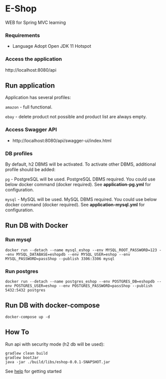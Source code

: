 # E-Shop
WEB for Spring MVC learning

### Requirements
* Language Adopt Open JDK 11 Hotspot

### Access the application
http://localhost:8080/api

## Run application
Application has several profiles:

`amazon` - full functional.

`ebay` - delete product not possible and product list are always empty.

### Access Swagger API
* http://localhost:8080/api/swagger-ui/index.html

### DB profiles
By default, h2 DBMS will be activated. To activate other DBMS, additional profile should be added:

`pg` - PostgreSQL will be used. PostgreSQL DBMS required. You could use below docker command (docker required).
See __application-pg.yml__ for configuration.

`mysql` - MySQL will be used. MySQL DBMS required. You could use below docker command (docker required).
See __application-mysql.yml__ for configuration.

## Run DB with Docker
### Run mysql
```
docker run --detach --name mysql_eshop --env MYSQL_ROOT_PASSWORD=123 --env MYSQL_DATABASE=eshopdb --env MYSQL_USER=eshop --env MYSQL_PASSWORD=passShop --publish 3306:3306 mysql
```

### Run postgres
```
docker run --detach --name postgres_eshop --env POSTGRES_DB=eshopdb --env POSTGRES_USER=eshop --env POSTGRES_PASSWORD=passShop --publish 5432:5432 postgres
```

## Run DB with docker-compose
```
docker-compose up -d
```

## How To
Run api with security mode (h2 db will be used):
```
gradlew clean build
gradlew bootJar
java -jar ./build/libs/eshop-0.0.1-SNAPSHOT.jar
```

See [help](HELP.md) for getting started
